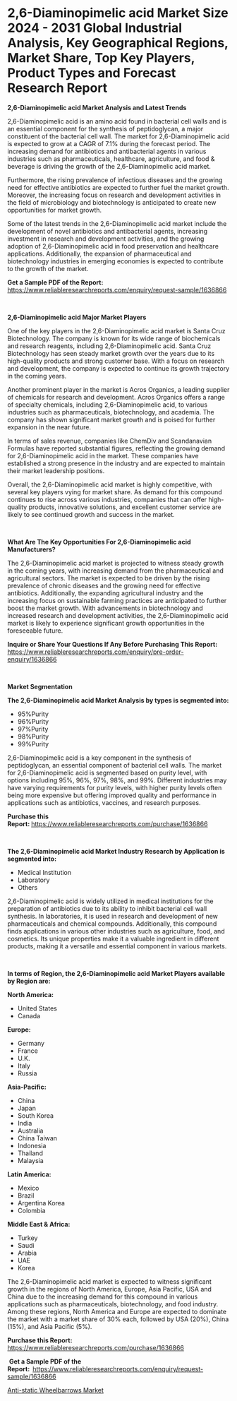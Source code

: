<p><h1>2,6-Diaminopimelic acid Market Size 2024 - 2031 Global Industrial Analysis, Key Geographical Regions, Market Share, Top Key Players, Product Types and Forecast Research Report</h1></p><p><strong>2,6-Diaminopimelic acid Market Analysis and Latest Trends</strong></p>
<p><p>2,6-Diaminopimelic acid is an amino acid found in bacterial cell walls and is an essential component for the synthesis of peptidoglycan, a major constituent of the bacterial cell wall. The market for 2,6-Diaminopimelic acid is expected to grow at a CAGR of 7.1% during the forecast period. The increasing demand for antibiotics and antibacterial agents in various industries such as pharmaceuticals, healthcare, agriculture, and food & beverage is driving the growth of the 2,6-Diaminopimelic acid market.</p><p>Furthermore, the rising prevalence of infectious diseases and the growing need for effective antibiotics are expected to further fuel the market growth. Moreover, the increasing focus on research and development activities in the field of microbiology and biotechnology is anticipated to create new opportunities for market growth.</p><p>Some of the latest trends in the 2,6-Diaminopimelic acid market include the development of novel antibiotics and antibacterial agents, increasing investment in research and development activities, and the growing adoption of 2,6-Diaminopimelic acid in food preservation and healthcare applications. Additionally, the expansion of pharmaceutical and biotechnology industries in emerging economies is expected to contribute to the growth of the market.</p></p>
<p><strong>Get a Sample PDF of the Report:&nbsp;</strong> <a href="https://www.reliableresearchreports.com/enquiry/request-sample/1636866">https://www.reliableresearchreports.com/enquiry/request-sample/1636866</a></p>
<p>&nbsp;</p>
<p><strong>2,6-Diaminopimelic acid Major Market Players</strong></p>
<p><p>One of the key players in the 2,6-Diaminopimelic acid market is Santa Cruz Biotechnology. The company is known for its wide range of biochemicals and research reagents, including 2,6-Diaminopimelic acid. Santa Cruz Biotechnology has seen steady market growth over the years due to its high-quality products and strong customer base. With a focus on research and development, the company is expected to continue its growth trajectory in the coming years.</p><p>Another prominent player in the market is Acros Organics, a leading supplier of chemicals for research and development. Acros Organics offers a range of specialty chemicals, including 2,6-Diaminopimelic acid, to various industries such as pharmaceuticals, biotechnology, and academia. The company has shown significant market growth and is poised for further expansion in the near future.</p><p>In terms of sales revenue, companies like ChemDiv and Scandanavian Formulas have reported substantial figures, reflecting the growing demand for 2,6-Diaminopimelic acid in the market. These companies have established a strong presence in the industry and are expected to maintain their market leadership positions.</p><p>Overall, the 2,6-Diaminopimelic acid market is highly competitive, with several key players vying for market share. As demand for this compound continues to rise across various industries, companies that can offer high-quality products, innovative solutions, and excellent customer service are likely to see continued growth and success in the market.</p></p>
<p>&nbsp;</p>
<p><strong>What Are The Key Opportunities For 2,6-Diaminopimelic acid Manufacturers?</strong></p>
<p><p>The 2,6-Diaminopimelic acid market is projected to witness steady growth in the coming years, with increasing demand from the pharmaceutical and agricultural sectors. The market is expected to be driven by the rising prevalence of chronic diseases and the growing need for effective antibiotics. Additionally, the expanding agricultural industry and the increasing focus on sustainable farming practices are anticipated to further boost the market growth. With advancements in biotechnology and increased research and development activities, the 2,6-Diaminopimelic acid market is likely to experience significant growth opportunities in the foreseeable future.</p></p>
<p><strong>Inquire or Share Your Questions If Any Before Purchasing This Report:</strong> <a href="https://www.reliableresearchreports.com/enquiry/pre-order-enquiry/1636866">https://www.reliableresearchreports.com/enquiry/pre-order-enquiry/1636866</a></p>
<p>&nbsp;</p>
<p><strong>Market Segmentation</strong></p>
<p><strong>The 2,6-Diaminopimelic acid Market Analysis by types is segmented into:</strong></p>
<p><ul><li>95%Purity</li><li>96%Purity</li><li>97%Purity</li><li>98%Purity</li><li>99%Purity</li></ul></p>
<p><p>2,6-Diaminopimelic acid is a key component in the synthesis of peptidoglycan, an essential component of bacterial cell walls. The market for 2,6-Diaminopimelic acid is segmented based on purity level, with options including 95%, 96%, 97%, 98%, and 99%. Different industries may have varying requirements for purity levels, with higher purity levels often being more expensive but offering improved quality and performance in applications such as antibiotics, vaccines, and research purposes.</p></p>
<p><strong>Purchase this Report:&nbsp;</strong><a href="https://www.reliableresearchreports.com/purchase/1636866">https://www.reliableresearchreports.com/purchase/1636866</a></p>
<p>&nbsp;</p>
<p><strong>The 2,6-Diaminopimelic acid Market Industry Research by Application is segmented into:</strong></p>
<p><ul><li>Medical Institution</li><li>Laboratory</li><li>Others</li></ul></p>
<p><p>2,6-Diaminopimelic acid is widely utilized in medical institutions for the preparation of antibiotics due to its ability to inhibit bacterial cell wall synthesis. In laboratories, it is used in research and development of new pharmaceuticals and chemical compounds. Additionally, this compound finds applications in various other industries such as agriculture, food, and cosmetics. Its unique properties make it a valuable ingredient in different products, making it a versatile and essential component in various markets.</p></p>
<p>&nbsp;</p>
<p><strong>In terms of Region, the 2,6-Diaminopimelic acid Market Players available by Region are:</strong></p>
<p>
    <p> <strong> North America: </strong>
        <ul>
            <li>United States</li>
            <li>Canada</li>
        </ul>
        </p> 
    <p> <strong> Europe: </strong>
        <ul>
            <li>Germany</li>
            <li>France</li>
            <li>U.K.</li>
            <li>Italy</li>
            <li>Russia</li>
        </ul>
        </p> 
    <p> <strong> Asia-Pacific: </strong>
        <ul>
            <li>China</li>
            <li>Japan</li>
            <li>South Korea</li>
            <li>India</li>
            <li>Australia</li>
            <li>China Taiwan</li>
            <li>Indonesia</li>
            <li>Thailand</li>
            <li>Malaysia</li>
        </ul>
        </p> 
    <p> <strong> Latin America: </strong>
        <ul>
            <li>Mexico</li>
            <li>Brazil</li>
            <li>Argentina Korea</li>
            <li>Colombia</li>
        </ul>
        </p> 
    <p> <strong> Middle East & Africa: </strong>
        <ul>
            <li>Turkey</li>
            <li>Saudi</li>
            <li>Arabia</li>
            <li>UAE</li>
            <li>Korea</li>
        </ul>
    </p>
    </p>
<p><p>The 2,6-Diaminopimelic acid market is expected to witness significant growth in the regions of North America, Europe, Asia Pacific, USA and China due to the increasing demand for this compound in various applications such as pharmaceuticals, biotechnology, and food industry. Among these regions, North America and Europe are expected to dominate the market with a market share of 30% each, followed by USA (20%), China (15%), and Asia Pacific (5%).</p></p>
<p><strong>Purchase this Report: </strong><a href="https://www.reliableresearchreports.com/purchase/1636866">https://www.reliableresearchreports.com/purchase/1636866</a></p>
<p>&nbsp;<strong>Get a Sample PDF of the Report:&nbsp;&nbsp;</strong><a href="https://www.reliableresearchreports.com/enquiry/request-sample/1636866">https://www.reliableresearchreports.com/enquiry/request-sample/1636866</a></p>
<p><strong></strong></p>
<p><p><a href="https://github.com/shotows/Market-Research-Report-List-1/blob/main/anti-static-wheelbarrows-market.md">Anti-static Wheelbarrows Market</a></p></p>